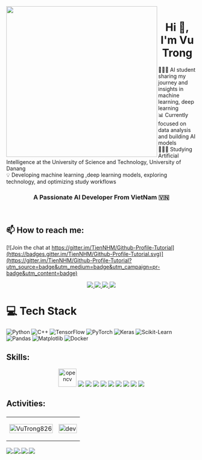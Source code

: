 <img align="left" width="400" src="https://github.githubassets.com/images/modules/profile/profile-first-repo.svg">
<h1 align="center">Hi 👋, I'm Vu Trong</h1>
👩🏻‍💻 AI student sharing my journey and insights in machine learning, deep learning<br/>
📊 Currently focused on data analysis and building AI models<br/>
👩🏻‍🎓 Studying Artificial Intelligence at the University of Science and Technology, University of Danang<br/>
💡 Developing machine learning ,deep learning models, exploring technology, and optimizing study workflows<br/>
                                                                       
<p align="center">
  <h3 align="center">A Passionate AI Developer From VietNam 🇻🇳 </h3>
</p>

<br />

## 📫 How to reach me:

[![Join the chat at https://gitter.im/TienNHM/Github-Profile-Tutorial](https://badges.gitter.im/TienNHM/Github-Profile-Tutorial.svg)](https://gitter.im/TienNHM/Github-Profile-Tutorial?utm_source=badge&utm_medium=badge&utm_campaign=pr-badge&utm_content=badge)

<p align="center">
  <a href="www.linkedin.com/in/trong-vũ-507620285" target="_blank">
    <img src="https://img.icons8.com/fluent/48/000000/linkedin.png"/>
  </a>
  <a href="https://www.facebook.com/vutrong8602" alt="Facebook">
    <img src="https://img.icons8.com/fluent/48/000000/facebook-new.png" target="_blank" />
  </a> 
  <a href="https://github.com/VuTrong826" alt="Github">
    <img src="https://img.icons8.com/fluent/48/000000/github.png"/>
  </a> 
  <a href="vutrong8602@gmail.com" alt="Email">
    <img src="https://img.icons8.com/fluent/48/000000/mailing.png"/>
  </a>
</p>

# 💻 Tech Stack
<!-- Badges from https://github.com/Ileriayo/markdown-badges -->
![Python](https://img.shields.io/badge/python-3670A0?style=for-the-badge&logo=python&logoColor=ffdd54)
![C++](https://img.shields.io/badge/C%2B%2B-00599C?style=for-the-badge&logo=c%2B%2B&logoColor=white)
![TensorFlow](https://img.shields.io/badge/TensorFlow-FF6F00?style=for-the-badge&logo=TensorFlow&logoColor=white)
![PyTorch](https://img.shields.io/badge/PyTorch-EE4C2C?style=for-the-badge&logo=PyTorch&logoColor=white)
![Keras](https://img.shields.io/badge/Keras-D00000?style=for-the-badge&logo=Keras&logoColor=white)
![Scikit-Learn](https://img.shields.io/badge/scikit--learn-F7931E?style=for-the-badge&logo=scikit-learn&logoColor=white)
![Pandas](https://img.shields.io/badge/Pandas-150458?style=for-the-badge&logo=Pandas&logoColor=white)
![Matplotlib](https://img.shields.io/badge/Matplotlib-3776AB?style=for-the-badge&logo=Matplotlib&logoColor=white)
![Docker](https://img.shields.io/badge/Docker-2496ED?style=for-the-badge&logo=Docker&logoColor=white)



## Skills:
<p align="center">
  <img src="https://www.vectorlogo.zone/logos/opencv/opencv-icon.svg" alt="opencv" width="48" height="48"/> 
  <img src="https://img.icons8.com/color/48/000000/microsoft-sql-server.png"/>
  <img src="https://img.icons8.com/color/48/000000/mysql-logo.png"/>
  <img src="https://img.icons8.com/fluent/48/000000/matlab.png"/>
  <img src="https://img.icons8.com/color/48/000000/git.png"/>
  <img src="https://img.icons8.com/color/48/000000/github-2.png"/>
  <img src="https://img.icons8.com/color/48/000000/visual-studio-code-2019.png"/>
  <img src="https://img.icons8.com/color/48/null/visual-studio--v2.png"/>
  <img src="https://img.icons8.com/dusk/48/000000/anaconda.png"/>
  <img src="https://img.icons8.com/fluent/48/000000/spyder-ide.png"/>
</p>

## Activities:
<h3 align="left"></h3>
<p align="left">

<table style="width:100%;">
  <tr>
    <td>
      <img src="https://github-readme-stats.vercel.app/api?username=VuTrong826&theme=radical&hide_border=false&include_all_commits=true&count_private=true&custom_title=Hoạt%20động%20trên%20GitHub&show_icons=true&line_height=30&count_private=true&hide=prs&show_icons=true&card_width=400" alt="VuTrong826" width="100%"/>
    </td>
    <td>
      <p align="center"> 
        <img src="https://cdn.dribbble.com/users/1059583/screenshots/4171367/coding-freak.gif" alt="dev" width="100%"/>
      </p>
    </td>
  </tr>
</table>

</p>

<!--# Certificates: -->
<a href="https://github.com/VuTrong826/Faster-R-CNN">
  <img align="center" src="https://github-readme-stats.vercel.app/api/pin/?username=VuTrong826&repo=Faster-R-CNN&theme=radical&cache_seconds=10" />
</a>
<a href="https://github.com/VuTrong826/YOLOv8-Brain-Tumor-Segmentation">
  <!-- Change the `github-readme-stats.anuraghazra1.vercel.app` to `github-readme-stats.vercel.app`  -->
  <img align="center" src="https://github-readme-stats.vercel.app/api/pin/?username=VuTrong826&repo=YOLOv8-Brain-Tumor-Segmentation&theme=merko" />
</a>
<a href="https://github.com/VuTrong826/YOLOv5-FootBall-Player">
  <!-- Change the `github-readme-stats.anuraghazra1.vercel.app` to `github-readme-stats.vercel.app`  -->
  <img align="center" src="https://github-readme-stats.vercel.app/api/pin/?username=VuTrong826&repo=YOLOv5-FootBall-Player&theme=dracula" />
</a>
<a href="https://github.com/VuTrong826/CIFAR10_CNN/">
  <!-- Change the `github-readme-stats.anuraghazra1.vercel.app` to `github-readme-stats.vercel.app`  -->
  <img align="center" src="https://github-readme-stats.vercel.app/api/pin/?username=VuTrong826&repo=CIFAR10_CNN&theme=highcontrast" />




